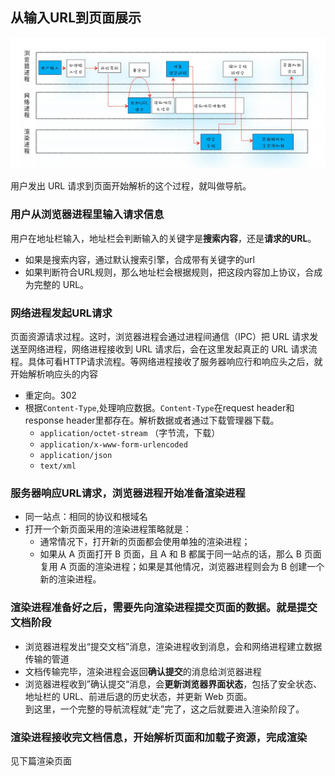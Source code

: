 ## 从输入URL到页面展示
![从输入URL到页面展示](../../Images/浏览器/从输入URL到页面展示.png)

用户发出 URL 请求到页面开始解析的这个过程，就叫做导航。
### 用户从浏览器进程里**输入请求信息**    
  用户在地址栏输入，地址栏会判断输入的关键字是**搜索内容**，还是**请求的URL**。
  + 如果是搜索内容，通过默认搜索引擎，合成带有关键字的url
  + 如果判断符合URL规则，那么地址栏会根据规则，把这段内容加上协议，合成为完整的 URL。

### 网络进程**发起URL请求**  
  页面资源请求过程。这时，浏览器进程会通过进程间通信（IPC）把 URL 请求发送至网络进程，网络进程接收到 URL 请求后，会在这里发起真正的 URL 请求流程。具体可看HTTP请求流程。等网络进程接收了服务器响应行和响应头之后，就开始解析响应头的内容  
  + 重定向。302
  + 根据`Content-Type`,处理响应数据。`Content-Type`在request header和response header里都存在。解析数据或者通过下载管理器下载。  
    + `application/octet-stream` （字节流，下载）
    + `application/x-www-form-urlencoded`
    + `application/json`
    + `text/xml`

### 服务器响应URL请求，浏览器进程开始**准备渲染进程**  
  + 同一站点：相同的协议和根域名
  + 打开一个新页面采用的渲染进程策略就是：  
    + 通常情况下，打开新的页面都会使用单独的渲染进程；  
    + 如果从 A 页面打开 B 页面，且 A 和 B 都属于同一站点的话，那么 B 页面复用 A 页面的渲染进程；如果是其他情况，浏览器进程则会为 B 创建一个新的渲染进程。 

### 渲染进程准备好之后，需要先向渲染进程提交页面的数据。就是**提交文档阶段**  
  + 浏览器进程发出“提交文档”消息，渲染进程收到消息，会和网络进程建立数据传输的管道
  + 文档传输完毕，渲染进程会返回**确认提交**的消息给浏览器进程
  + 浏览器进程收到”确认提交“消息，会**更新浏览器界面状态**，包括了安全状态、地址栏的 URL、前进后退的历史状态，并更新 Web 页面。  
  到这里，一个完整的导航流程就“走”完了，这之后就要进入渲染阶段了。


### 渲染进程接收完文档信息，开始**解析页面和加载子资源**，完成渲染
 见下篇渲染页面